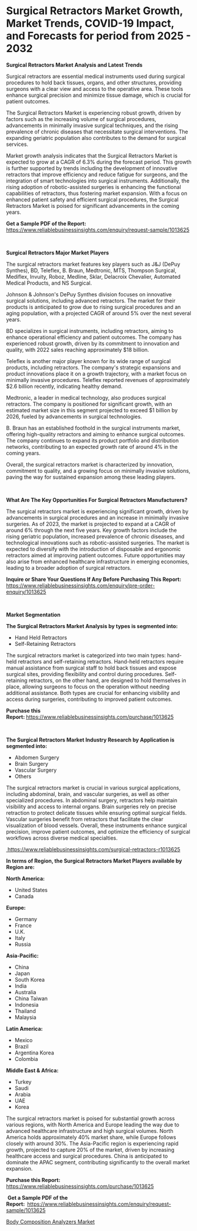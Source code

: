 <p><h1>Surgical Retractors Market Growth, Market Trends, COVID-19 Impact, and Forecasts for period from 2025 - 2032</h1></p><p><strong>Surgical Retractors Market Analysis and Latest Trends</strong></p>
<p><p>Surgical retractors are essential medical instruments used during surgical procedures to hold back tissues, organs, and other structures, providing surgeons with a clear view and access to the operative area. These tools enhance surgical precision and minimize tissue damage, which is crucial for patient outcomes.</p><p>The Surgical Retractors Market is experiencing robust growth, driven by factors such as the increasing volume of surgical procedures, advancements in minimally invasive surgical techniques, and the rising prevalence of chronic diseases that necessitate surgical interventions. The expanding geriatric population also contributes to the demand for surgical services.</p><p>Market growth analysis indicates that the Surgical Retractors Market is expected to grow at a CAGR of 6.3% during the forecast period. This growth is further supported by trends including the development of innovative retractors that improve efficiency and reduce fatigue for surgeons, and the integration of smart technologies into surgical instruments. Additionally, the rising adoption of robotic-assisted surgeries is enhancing the functional capabilities of retractors, thus fostering market expansion. With a focus on enhanced patient safety and efficient surgical procedures, the Surgical Retractors Market is poised for significant advancements in the coming years.</p></p>
<p><strong>Get a Sample PDF of the Report:&nbsp;</strong> <a href="https://www.reliablebusinessinsights.com/enquiry/request-sample/1013625?utm_campaign=2246&utm_medium=2&utm_source=Github&utm_content=ia&utm_term=04032025&utm_id=surgical-retractors">https://www.reliablebusinessinsights.com/enquiry/request-sample/1013625</a></p>
<p>&nbsp;</p>
<p><strong>Surgical Retractors Major Market Players</strong></p>
<p><p>The surgical retractors market features key players such as J&J (DePuy Synthes), BD, Teleflex, B. Braun, Medtronic, MTS, Thompson Surgical, Mediflex, Invuity, Roboz, Medline, Sklar, Delacroix Chevalier, Automated Medical Products, and NS Surgical. </p><p>Johnson & Johnson's DePuy Synthes division focuses on innovative surgical solutions, including advanced retractors. The market for their products is anticipated to grow due to rising surgical procedures and an aging population, with a projected CAGR of around 5% over the next several years. </p><p>BD specializes in surgical instruments, including retractors, aiming to enhance operational efficiency and patient outcomes. The company has experienced robust growth, driven by its commitment to innovation and quality, with 2022 sales reaching approximately $18 billion.</p><p>Teleflex is another major player known for its wide range of surgical products, including retractors. The company's strategic expansions and product innovations place it on a growth trajectory, with a market focus on minimally invasive procedures. Teleflex reported revenues of approximately $2.6 billion recently, indicating healthy demand.</p><p>Medtronic, a leader in medical technology, also produces surgical retractors. The company is positioned for significant growth, with an estimated market size in this segment projected to exceed $1 billion by 2026, fueled by advancements in surgical technologies.</p><p>B. Braun has an established foothold in the surgical instruments market, offering high-quality retractors and aiming to enhance surgical outcomes. The company continues to expand its product portfolio and distribution networks, contributing to an expected growth rate of around 4% in the coming years. </p><p>Overall, the surgical retractors market is characterized by innovation, commitment to quality, and a growing focus on minimally invasive solutions, paving the way for sustained expansion among these leading players.</p></p>
<p>&nbsp;</p>
<p><strong>What Are The Key Opportunities For Surgical Retractors Manufacturers?</strong></p>
<p><p>The surgical retractors market is experiencing significant growth, driven by advancements in surgical procedures and an increase in minimally invasive surgeries. As of 2023, the market is projected to expand at a CAGR of around 6% through the next five years. Key growth factors include the rising geriatric population, increased prevalence of chronic diseases, and technological innovations such as robotic-assisted surgeries. The market is expected to diversify with the introduction of disposable and ergonomic retractors aimed at improving patient outcomes. Future opportunities may also arise from enhanced healthcare infrastructure in emerging economies, leading to a broader adoption of surgical retractors.</p></p>
<p><strong>Inquire or Share Your Questions If Any Before Purchasing This Report:</strong> <a href="https://www.reliablebusinessinsights.com/enquiry/pre-order-enquiry/1013625?utm_campaign=2246&utm_medium=2&utm_source=Github&utm_content=ia&utm_term=04032025&utm_id=surgical-retractors">https://www.reliablebusinessinsights.com/enquiry/pre-order-enquiry/1013625</a></p>
<p>&nbsp;</p>
<p><strong>Market Segmentation</strong></p>
<p><strong>The Surgical Retractors Market Analysis by types is segmented into:</strong></p>
<p><ul><li>Hand Held Retractors</li><li>Self-Retaining Retractors</li></ul></p>
<p><p>The surgical retractors market is categorized into two main types: hand-held retractors and self-retaining retractors. Hand-held retractors require manual assistance from surgical staff to hold back tissues and expose surgical sites, providing flexibility and control during procedures. Self-retaining retractors, on the other hand, are designed to hold themselves in place, allowing surgeons to focus on the operation without needing additional assistance. Both types are crucial for enhancing visibility and access during surgeries, contributing to improved patient outcomes.</p></p>
<p><strong>Purchase this Report:&nbsp;</strong><a href="https://www.reliablebusinessinsights.com/purchase/1013625?utm_campaign=2246&utm_medium=2&utm_source=Github&utm_content=ia&utm_term=04032025&utm_id=surgical-retractors">https://www.reliablebusinessinsights.com/purchase/1013625</a></p>
<p>&nbsp;</p>
<p><strong>The Surgical Retractors Market Industry Research by Application is segmented into:</strong></p>
<p><ul><li>Abdomen Surgery</li><li>Brain Surgery</li><li>Vascular Surgery</li><li>Others</li></ul></p>
<p><p>The surgical retractors market is crucial in various surgical applications, including abdominal, brain, and vascular surgeries, as well as other specialized procedures. In abdominal surgery, retractors help maintain visibility and access to internal organs. Brain surgeries rely on precise retraction to protect delicate tissues while ensuring optimal surgical fields. Vascular surgeries benefit from retractors that facilitate the clear visualization of blood vessels. Overall, these instruments enhance surgical precision, improve patient outcomes, and optimize the efficiency of surgical workflows across diverse medical specialties.</p></p>
<p><a href="https://www.reliablebusinessinsights.com/surgical-retractors-r1013625?utm_campaign=2246&utm_medium=2&utm_source=Github&utm_content=ia&utm_term=04032025&utm_id=surgical-retractors">&nbsp;https://www.reliablebusinessinsights.com/surgical-retractors-r1013625</a></p>
<p><strong>In terms of Region, the Surgical Retractors Market Players available by Region are:</strong></p>
<p>
    <p> <strong> North America: </strong>
        <ul>
            <li>United States</li>
            <li>Canada</li>
        </ul>
        </p> 
    <p> <strong> Europe: </strong>
        <ul>
            <li>Germany</li>
            <li>France</li>
            <li>U.K.</li>
            <li>Italy</li>
            <li>Russia</li>
        </ul>
        </p> 
    <p> <strong> Asia-Pacific: </strong>
        <ul>
            <li>China</li>
            <li>Japan</li>
            <li>South Korea</li>
            <li>India</li>
            <li>Australia</li>
            <li>China Taiwan</li>
            <li>Indonesia</li>
            <li>Thailand</li>
            <li>Malaysia</li>
        </ul>
        </p> 
    <p> <strong> Latin America: </strong>
        <ul>
            <li>Mexico</li>
            <li>Brazil</li>
            <li>Argentina Korea</li>
            <li>Colombia</li>
        </ul>
        </p> 
    <p> <strong> Middle East & Africa: </strong>
        <ul>
            <li>Turkey</li>
            <li>Saudi</li>
            <li>Arabia</li>
            <li>UAE</li>
            <li>Korea</li>
        </ul>
    </p>
    </p>
<p><p>The surgical retractors market is poised for substantial growth across various regions, with North America and Europe leading the way due to advanced healthcare infrastructure and high surgical volumes. North America holds approximately 40% market share, while Europe follows closely with around 30%. The Asia-Pacific region is experiencing rapid growth, projected to capture 20% of the market, driven by increasing healthcare access and surgical procedures. China is anticipated to dominate the APAC segment, contributing significantly to the overall market expansion.</p></p>
<p><strong>Purchase this Report: </strong><a href="https://www.reliablebusinessinsights.com/purchase/1013625?utm_campaign=2246&utm_medium=2&utm_source=Github&utm_content=ia&utm_term=04032025&utm_id=surgical-retractors">https://www.reliablebusinessinsights.com/purchase/1013625</a></p>
<p>&nbsp;<strong>Get a Sample PDF of the Report:&nbsp;&nbsp;</strong><a href="https://www.reliablebusinessinsights.com/enquiry/request-sample/1013625?utm_campaign=2246&utm_medium=2&utm_source=Github&utm_content=ia&utm_term=04032025&utm_id=surgical-retractors">https://www.reliablebusinessinsights.com/enquiry/request-sample/1013625</a></p>
<p><strong></strong></p>
<p><p><a href="https://github.com/shondapmbau/Market-Research-Report-List-1/blob/main/body-composition-analyzers-market.md?utm_campaign=2246&utm_medium=2&utm_source=Github&utm_content=ia&utm_term=04032025&utm_id=surgical-retractors">Body Composition Analyzers Market</a></p></p>